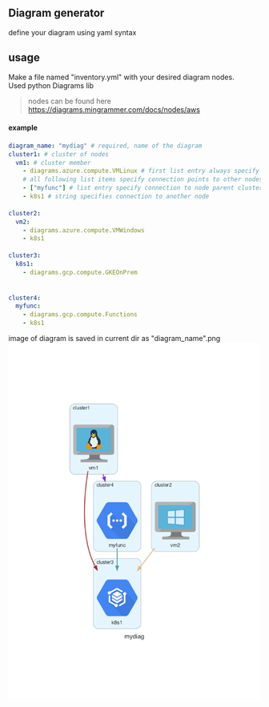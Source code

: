 ## Diagram generator
define your diagram using yaml syntax

## usage
Make a file named "inventory.yml" with your desired diagram nodes.  
Used python Diagrams lib

> nodes can be found here  
> https://diagrams.mingrammer.com/docs/nodes/aws

#### example
```yaml
diagram_name: "mydiag" # required, name of the diagram
cluster1: # cluster of nodes
  vm1: # cluster member
    - diagrams.azure.compute.VMLinux # first list entry always specify node icon shape
    # all following list items specify connection points to other nodes/cluster
    - ["myfunc"] # list entry specify connection to node parent cluster
    - k8s1 # string specifies connection to another node

cluster2:
  vm2:
    - diagrams.azure.compute.VMWindows
    - k8s1

cluster3:
  k8s1:
    - diagrams.gcp.compute.GKEOnPrem


cluster4:
  myfunc:
    - diagrams.gcp.compute.Functions
    - k8s1

```
image of diagram is saved in current dir as "diagram_name".png
![result](./mydiag.png)